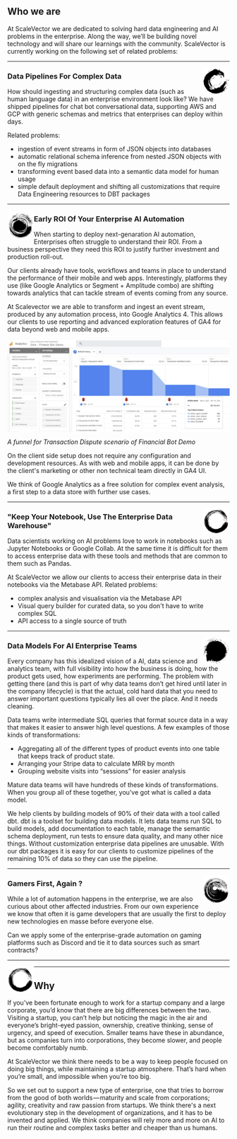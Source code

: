 ## Who we are
At ScaleVector we are dedicated to solving hard data engineering and AI problems in the enterprise. Along the way, we’ll be building novel technology and will share our learnings with the community. ScaleVector is currently working on the following set of related problems:

 ---
 
 <p>
  <img width="60" align='right' src="circle-2.png">
</p>
 
### Data Pipelines For Complex Data

How should ingesting and structuring complex data (such as human language data) in an enterprise environment look like? 
We have shipped pipelines for chat bot conversational data, supporting AWS and GCP with generic schemas and metrics that enterprises can deploy within days.

Related problems:
- ingestion of event streams in form of JSON objects into databases
- automatic relational schema inference from nested JSON objects with on the fly migrations
- transforming event based data into a semantic data model for human usage
- simple default deployment and shifting all customizations that require Data Engineering resources to DBT packages
 ---
 
 <p>
  <img width="60" align='left' src="circle-7.png">
</p>
 
### Early ROI Of Your Enterprise AI Automation

When starting to deploy next-genaration AI automation, Enterprises often struggle to understand their ROI. From a business perspective they need this ROI to justify further investment and production roll-out.

Our clients already have tools, workflows and teams in place to understand the performance of their mobile and web apps. Interestingly, platforms they use (like Google Analytics or Segment + Amplitude combo) are shifting towards analytics that can tackle stream of events coming from any source.

At Scalevector we are able to transform and ingest an event stream, produced by any automation process, into Google Analytics 4. This allows our clients to use reporting and advanced exploration features of GA4 for data beyond web and mobile apps. 

<p>
  <img align='center' src="Google-Analytics-4-Rasa-Funnel.png">
</p>

*A funnel for Transaction Dispute scenario of Financial Bot Demo*

On the client side setup does not require any configuration and development resources. As with web and mobile apps, it can be done by the client's marketing or other non technical team directly in GA4 UI.

We think of Google Analytics as a free solution for complex event analysis, a first step to a data store with further use cases.
 
 ---
 
 <p>
  <img width="60" align='right' src="circle-8.png">
</p>
 
### "Keep Your Notebook, Use The Enterprise Data Warehouse"  

Data scientists working on AI problems love to work in notebooks such as Jupyter Notebooks or Google Collab. 
At the same time it is difficult for them to access enterprise data with these tools and methods that are common to them such as Pandas.  

At ScaleVector we allow our clients to access their enterprise data in their notebooks via the Metabase API. 
Related problems:

- complex analysis and visualisation via the Metabase API
- Visual query builder for curated data, so you don't have to write complex SQL
- API access to a single source of truth

 ---
 
 <p>
  <img width="60" align='right' src="circle-3.png">
</p>
 
### Data Models For AI Enterprise Teams  

Every company has this idealized vision of a AI, data science and analytics team, with full visibility into how the business is doing, how the product gets used, how experiments are performing. The problem with getting there (and this is part of why data teams don’t get hired until later in the company lifecycle) is that the actual, cold hard data that you need to answer important questions typically lies all over the place. And it needs cleaning. 

Data teams write intermediate SQL queries that format source data in a way that makes it easier to answer  high level questions. A few examples of those kinds of transformations:
- Aggregating all of the different types of product events into one table that keeps track of product state.
- Arranging your Stripe data to calculate MRR by month
- Grouping website visits into “sessions” for easier analysis

Mature data teams will have hundreds of these kinds of transformations. When you group all of these together, you’ve got what is called a data model.

We help clients by building models of 90% of their data with a tool called dbt. dbt is a toolset for building data models. It lets data teams run SQL to build models, add documentation to each table, manage the semantic schema deployment, run tests to ensure data quality, and many other nice things. Without customization enterprise data pipelines are unusable. With our dbt packages it is easy for our clients to customize pipelines of the remaining 10% of data so they can use the pipeline.

 ---
 
 <p>
  <img width="60" align='right' src="circle-5.png">
</p>

### Gamers First, Again ?   

While a lot of automation happens in the enterprise, we are also curious about other affected industries. From our own experience we know that often it is game developers that are usually the first to deploy new technologies en masse before everyone else. 

Can we apply some of the enterprise-grade automation on gaming platforms such as Discord and tie it to data sources such as smart contracts?  
 
---
 <p>
  <img width="60" align='left' src="circle-8.png">
</p>


---

## Why

If you’ve been fortunate enough to work for a startup company and a large corporate, you’d know that there are big differences between the two. Visiting a startup, you can’t help but noticing the magic in the air and everyone’s bright-eyed passion, ownership, creative thinking, sense of urgency, and speed of execution. Smaller teams have these in abundance, but as companies turn into corporations, they become slower, and people become comfortably numb.

At ScaleVector we think there needs to be a way to keep people focused on doing big things, while maintaining a startup atmosphere. That’s hard when you’re small, and impossible when you’re too big.

So we set out to support a new type of enterprise, one that tries to borrow from the good of both worlds — maturity and scale from corporations; agility, creativity and raw passion from startups. We think there's a next evolutionary step in the development of organizations, and it has to be invented and applied. We think companies will rely more and more on AI to run their routine and complex tasks better and cheaper than us humans.

